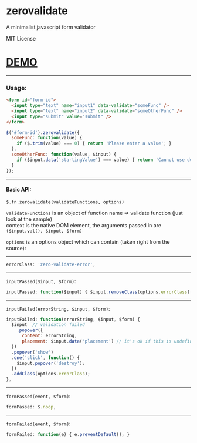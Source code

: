 zerovalidate
============

A minimalist javascript form validator

MIT License

# [DEMO](http://goo.gl/bRoFK)

----

### Usage:

```HTML
<form id="form-id">
  <input type="text" name="input1" data-validate="someFunc" />
  <input type="text" name="input2" data-validate="someOtherFunc" />
  <input type="submit" value="submit" />
</form>
```

```javascript
$('#form-id').zerovalidate({
  someFunc: function(value) {
    if ($.trim(value) === 0) { return 'Please enter a value'; }
  },
  someOtherFunc: function(value, $input) {
    if ($input.data('startingValue') === value) { return 'Cannot use default value'; }
  }
});
```

---



#### Basic API:

`$.fn.zerovalidate(validateFunctions, options)`

`validateFunctions` is an object of function name => validate function (just look at the sample)  
context is the native DOM element, the arguments passed in are `($input.val(), $input, $form)`

`options` is an options object which can contain (taken right from the source):

---

```javascript
errorClass: 'zero-validate-error',
```

---

`inputPassed($input, $form)`: 
```javascript
inputPassed: function($input) { $input.removeClass(options.errorClass); },
```

---

`inputFailed(errorString, $input, $form)`:
```javascript
inputFailed: function(errorString, $input, $form) {
  $input  // validation failed
    .popover({
      content: errorString,
      placement: $input.data('placement') // it's ok if this is undefined, it defaults to right (so far)
  })
  .popover('show')
  .one('click', function() {
    $input.popover('destroy');
  })
  .addClass(options.errorClass);
},
```

---

`formPassed(event, $form)`:
```javascript
formPassed: $.noop,
```

---

`formFailed(event, $form)`:
```javascript
formFailed: function(e) { e.preventDefault(); }
```
